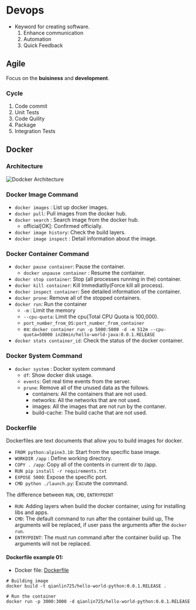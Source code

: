# Devops
- Keyword for creating software.
    1. Enhance communication
    1. Automation 
    1. Quick Feedback

 ## Agile
 Focus on the __buisiness__ and __development__.
 ### Cycle
1. Code commit
1. Unit Tests
1. Code Quility
1. Package
1. Integration Tests

## Docker 
### Architecture
![Dodcker Architecture](https://1.bp.blogspot.com/-0cGTv60CHDs/XbLyudEldbI/AAAAAAAAM3k/RaJSzycNWNo68Lk6Q5Csf6B6pMw_k4IwQCLcBGAsYHQ/w1200-h630-p-k-no-nu/157.png)

### Docker Image Command
- `docker images` : List up docker images.
- `docker pull`: Pull images from the docker hub.
- `docker search` : Search image from the docker hub.
    - official[OK]: Confirmed officially.
- `docker image history`: Check the build layers.
- `docker image inspect` : Detail information about the image.


### Docker Container Command
- `docker pause container`: Pause the container.
    - `docker unpause container` : Resume the container.
- `docker stop container`: Stop (all processes running in the) container.
- `docker kill container`: Kill Immediatlly(Force kill all process).
- `docker inspect container`: See detailed information of the container.  
- `docker prone`: Remove all of the stopped containers.
- `docker run`: Run the container 
    - `-m` : Limit the memory
    - `--cpu-quota`: Limit the cpu(Total CPU Quota is 100,000).
    - `port_number_from_OS:port_number_from_container`
    - ex: `docker container run -p 5000:5000 -d -m 512m --cpu-quota=50000 in28min/hello-world-java:0.0.1.RELEASE`
- `docker stats container_id`: Check the status of the docker container. 
### Docker System Command 
- `docker system` : Docker system command
    - `df`: Show docker disk usage.
    - `events`: Get real time events from the server.
    - `prune`: Remove all of the unused data as the follows. 
        - containers: All the containers that are not used.
        - networks: All the networks that are not used. 
        - images: All the images that are not run by the contaner.
        - build-cache: The build cache that are not used.

### Dockerfile
Dockerfiles are text documents that allow you to build images for docker.
- `FROM python:alpine3.10`: Start from the specific base image.
- `WORKDIR /app` : Define working directory.
- `COPY . /app`: Copy all of the contents in current dir to /app.
- `RUN pip install -r requirements.txt`
- `EXPOSE 5000`:  Expose the specific port.
- `CMD python ./launch.py`: Excute the command.

The difference between `RUN`, `CMD`, `ENTRYPOINT`
- `RUN`: Adding layers when build the docker container, using for installing libs and apps.
- `CMD`: The default command to run after the container build up, The arguments will be replaced, if user pass the arguments after the `docker run`.
- `ENTRYPOINT`: The must run command after the container build up. The arguments will not be replaced. 

#### Dockerfile example 01:
- Docker file: [Dockerfile](01_build_up_first_image/Dockerfile)

```shell
# Building image
docker build -t qianlin725/hello-world-python:0.0.1.RELEASE .

# Run the container
docker run -p 3000:3000 -d qianlin725/hello-world-python:0.0.1.RELEASE
```
